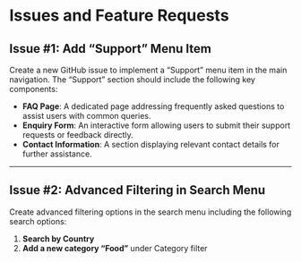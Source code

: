 # Issues and Feature Requests

## Issue #1: Add “Support” Menu Item

Create a new GitHub issue to implement a “Support” menu item in the main navigation. The “Support” section should include the following key components:

- **FAQ Page**: A dedicated page addressing frequently asked questions to assist users with common queries.
- **Enquiry Form**: An interactive form allowing users to submit their support requests or feedback directly.
- **Contact Information**: A section displaying relevant contact details for further assistance.

---

## Issue #2: Advanced Filtering in Search Menu

Create advanced filtering options in the search menu including the following search options:

1. **Search by Country**
2. **Add a new category “Food”** under Category filter
